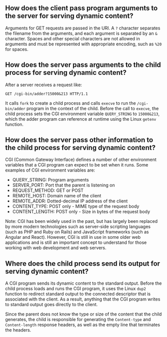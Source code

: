 ## How does the client pass program arguments to the server for serving dynamic content?

Arguments for GET requests are passed in the URI. A `?` character separates the filename from the arguments, and each argument is separated by an `&` character. Spaces and other special characters are not allowed in arguments and must be represented with appropriate encoding, such as `%20` for spaces.

## How does the server pass arguments to the child process for serving dynamic content?

After a server receives a request like:

`GET /cgi-bin/adder?15000&213 HTTP/1.1`

It calls `fork` to create a child process and calls `execve` to run the `/cgi-bin/adder` program in the context of the child. Before the call to `execve`, the child process sets the CGI environment variable `QUERY_STRING` to `15000&213`, which the adder program can reference at runtime using the Linux `getenv` function.

## How does the server pass other information to the child process for serving dynamic content?

CGI (Common Gateway Interface) defines a number of other environment variables that a CGI program can expect to be set when it runs. Some examples of CGI environment variables are:

-   QUERY_STRING: Program arguments
-   SERVER_PORT: Port that the parent is listening on
-   REQUEST_METHOD: GET or POST
-   REMOTE_HOST: Domain name of the client
-   REMOTE_ADDR: Dotted-decimal IP address of the client
-   CONTENT_TYPE: POST only - MIME type of the request body
-   CONTENT_LENGTH: POST only - Size in bytes of the request body

Note: CGI has been widely used in the past, but has largely been replaced by more modern technologies such as server-side scripting languages (such as PHP and Ruby on Rails) and JavaScript frameworks (such as Angular and React). However, CGI is still in use in some older web applications and is still an important concept to understand for those working with web development and web servers.

## Where does the child process send its output for serving dynamic content?

A CGI program sends its dynamic content to the standard output. Before the child process loads and runs the CGI program, it uses the Linux `dup2` function to redirect standard output to the connected descriptor that is associated with the client. As a result, anything that the CGI program writes to standard output goes directly to the client.

Since the parent does not know the type or size of the content that the child generates, the child is responsible for generating the `Content-type` and `Content-length` response headers, as well as the empty line that terminates the headers.